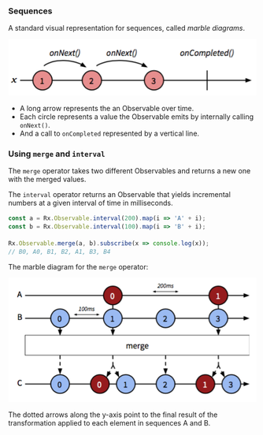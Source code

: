 ### Sequences

A standard visual representation for sequences, called *marble diagrams*.

![image](https://github.com/evturn/rxjs-md/blob/master/assets/images/001.png)

* A long arrow represents the an Observable over time.
* Each circle represents a value the Observable emits by internally calling `onNext()`.
* And a call to `onCompleted` represented by a vertical line.

### Using `merge` and `interval`

The `merge` operator takes two different Observables and returns a new one with the merged values.

The `interval` operator returns an Observable that yields incremental numbers at a given interval of time in milliseconds.

```javascript
const a = Rx.Observable.interval(200).map(i => 'A' + i);
const b = Rx.Observable.interval(100).map(i => 'B' + i);

Rx.Observable.merge(a, b).subscribe(x => console.log(x));
// B0, A0, B1, B2, A1, B3, B4
```

The marble diagram for the `merge` operator:

![image](https://github.com/evturn/rxjs-md/blob/master/assets/images/002.png)

The dotted arrows along the y-axis point to the final result of the transformation applied to each element in sequences A and B.